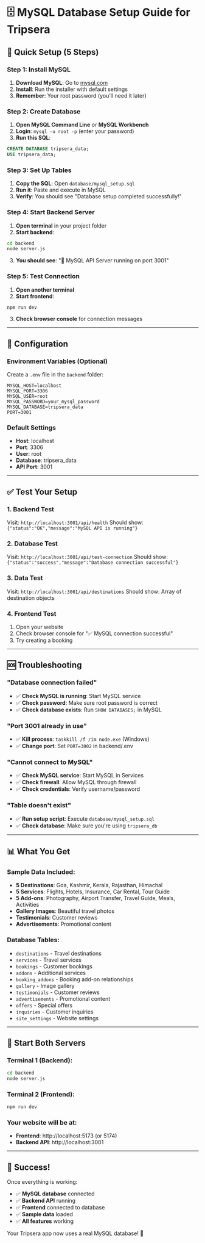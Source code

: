 # 🗄️ MySQL Database Setup Guide for Tripsera

## 🎯 Quick Setup (5 Steps)

### Step 1: Install MySQL
1. **Download MySQL**: Go to [mysql.com](https://dev.mysql.com/downloads/installer/)
2. **Install**: Run the installer with default settings
3. **Remember**: Your root password (you'll need it later)

### Step 2: Create Database
1. **Open MySQL Command Line** or **MySQL Workbench**
2. **Login**: `mysql -u root -p` (enter your password)
3. **Run this SQL**:
```sql
CREATE DATABASE tripsera_data;
USE tripsera_data;
```

### Step 3: Set Up Tables
1. **Copy the SQL**: Open `database/mysql_setup.sql`
2. **Run it**: Paste and execute in MySQL
3. **Verify**: You should see "Database setup completed successfully!"

### Step 4: Start Backend Server
1. **Open terminal** in your project folder
2. **Start backend**:
```bash
cd backend
node server.js
```
3. **You should see**: "🚀 MySQL API Server running on port 3001"

### Step 5: Test Connection
1. **Open another terminal**
2. **Start frontend**:
```bash
npm run dev
```
3. **Check browser console** for connection messages

---

## 🔧 Configuration

### Environment Variables (Optional)
Create a `.env` file in the `backend` folder:
```env
MYSQL_HOST=localhost
MYSQL_PORT=3306
MYSQL_USER=root
MYSQL_PASSWORD=your_mysql_password
MYSQL_DATABASE=tripsera_data
PORT=3001
```

### Default Settings
- **Host**: localhost
- **Port**: 3306
- **User**: root
- **Database**: tripsera_data
- **API Port**: 3001

---

## ✅ Test Your Setup

### 1. Backend Test
Visit: `http://localhost:3001/api/health`
Should show: `{"status":"OK","message":"MySQL API is running"}`

### 2. Database Test
Visit: `http://localhost:3001/api/test-connection`
Should show: `{"status":"success","message":"Database connection successful"}`

### 3. Data Test
Visit: `http://localhost:3001/api/destinations`
Should show: Array of destination objects

### 4. Frontend Test
1. Open your website
2. Check browser console for "✅ MySQL connection successful"
3. Try creating a booking

---

## 🆘 Troubleshooting

### "Database connection failed"
- ✅ **Check MySQL is running**: Start MySQL service
- ✅ **Check password**: Make sure root password is correct
- ✅ **Check database exists**: Run `SHOW DATABASES;` in MySQL

### "Port 3001 already in use"
- ✅ **Kill process**: `taskkill /f /im node.exe` (Windows)
- ✅ **Change port**: Set `PORT=3002` in backend/.env

### "Cannot connect to MySQL"
- ✅ **Check MySQL service**: Start MySQL in Services
- ✅ **Check firewall**: Allow MySQL through firewall
- ✅ **Check credentials**: Verify username/password

### "Table doesn't exist"
- ✅ **Run setup script**: Execute `database/mysql_setup.sql`
- ✅ **Check database**: Make sure you're using `tripsera_db`

---

## 📊 What You Get

### Sample Data Included:
- **5 Destinations**: Goa, Kashmir, Kerala, Rajasthan, Himachal
- **5 Services**: Flights, Hotels, Insurance, Car Rental, Tour Guide
- **5 Add-ons**: Photography, Airport Transfer, Travel Guide, Meals, Activities
- **Gallery Images**: Beautiful travel photos
- **Testimonials**: Customer reviews
- **Advertisements**: Promotional content

### Database Tables:
- `destinations` - Travel destinations
- `services` - Travel services
- `bookings` - Customer bookings
- `addons` - Additional services
- `booking_addons` - Booking add-on relationships
- `gallery` - Image gallery
- `testimonials` - Customer reviews
- `advertisements` - Promotional content
- `offers` - Special offers
- `inquiries` - Customer inquiries
- `site_settings` - Website settings

---

## 🚀 Start Both Servers

### Terminal 1 (Backend):
```bash
cd backend
node server.js
```

### Terminal 2 (Frontend):
```bash
npm run dev
```

### Your website will be at:
- **Frontend**: http://localhost:5173 (or 5174)
- **Backend API**: http://localhost:3001

---

## 🎉 Success!

Once everything is working:
- ✅ **MySQL database** connected
- ✅ **Backend API** running
- ✅ **Frontend** connected to database
- ✅ **Sample data** loaded
- ✅ **All features** working

Your Tripsera app now uses a real MySQL database! 🚀
